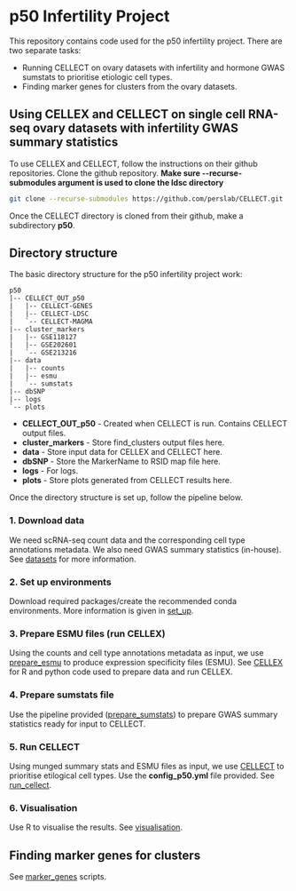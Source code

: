 # p50 Infertility Project
This repository contains code used for the p50 infertility project. There are two separate tasks:
- Running CELLECT on ovary datasets with infertility and hormone GWAS sumstats to prioritise etiologic cell types.
- Finding marker genes for clusters from the ovary datasets.

## Using CELLEX and CELLECT on single cell RNA-seq ovary datasets with infertility GWAS summary statistics
To use CELLEX and CELLECT, follow the instructions on their github repositories.
Clone the github repository. **Make sure --recurse-submodules argument is used to clone the ldsc directory**
``` bash
git clone --recurse-submodules https://github.com/perslab/CELLECT.git
```
Once the CELLECT directory is cloned from their github, make a subdirectory **p50**.

## Directory structure
The basic directory structure for the p50 infertility project work:
```
p50
|-- CELLECT_OUT_p50
|   |-- CELLECT-GENES
|   |-- CELLECT-LDSC
|   `-- CELLECT-MAGMA
|-- cluster_markers
|   |-- GSE118127
|   |-- GSE202601
|   `-- GSE213216
|-- data
|   |-- counts
|   |-- esmu
|   `-- sumstats
|-- dbSNP
|-- logs
`-- plots
```
- **CELLECT_OUT_p50** - Created when CELLECT is run. Contains CELLECT output files.
- **cluster_markers** - Store find_clusters output files here.
- **data** - Store input data for CELLEX and CELLECT here.
- **dbSNP** - Store the MarkerName to RSID map file here.
- **logs** - For logs.
- **plots** - Store plots generated from CELLECT results here. 

Once the directory structure is set up, follow the pipeline below.

### 1. Download data
We need scRNA-seq count data and the corresponding cell type annotations metadata. We also need GWAS summary statistics (in-house). See [datasets](https://github.com/melparker101/p50/tree/main/datasets) for more information.
### 2. Set up environments
Download required packages/create the recommended conda environments. More information is given in [set_up](https://github.com/melparker101/p50/tree/main/set_up).
### 3. Prepare ESMU files (run CELLEX)
Using the counts and cell type annotations metadata as input, we use [prepare_esmu](https://github.com/perslab/prepare_esmu) to produce expression specificity files (ESMU). See [CELLEX](https://github.com/melparker101/p50/tree/main/CELLEX) for R and python code used to prepare data and run CELLEX.
### 4. Prepare sumstats file
Use the pipeline provided ([prepare_sumstats](https://github.com/melparker101/p50/tree/main/prepare_sumstats)) to prepare GWAS summary statistics ready for input to CELLECT.
### 5. Run CELLECT
Using munged summary stats and ESMU files as input, we use [CELLECT](https://github.com/perslab/CELLECT/wiki/CELLECT-LDSC-Tutorial) to prioritise etilogical cell types. Use the **config_p50.yml** file provided. See [run_cellect](https://github.com/melparker101/p50/tree/main/run_cellect).
### 6. Visualisation
Use R to visualise the results. See [visualisation](https://github.com/melparker101/p50/tree/main/visualisation).
## Finding marker genes for clusters
See [marker_genes](https://github.com/melparker101/p50/tree/main/marker_genes) scripts.
